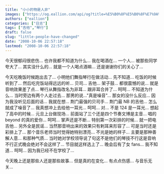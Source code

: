 ```yaml
---
title: "小小的物是人非"
images: ["https://og.eallion.com/api/og?title=%E5%B0%8F%E5%B0%8F%E7%9A%84%E7%89%A9%E6%98%AF%E4%BA%BA%E9%9D%9E"]
authors: ["eallion"]
categories: ["日志"]
tags: ["吉他","琴行"]
draft: false
slug: "little-people-have-changed"
date: "2008-10-06 22:57:18"
lastmod: "2008-10-06 22:57:18"
---
```


今天很郁闷很悲伤... 也许我都不知道为什么...
我在喝酒在... 一个人... 被那些同学夸大了... 其实没什么的... 就是一个人喝点酒嘛...
还是谢谢你们的关心了...

今天吃晚饭时候跑出去了... 小明他们舞指琴行在做活动... 先不知道... 吃饭的时候听到了... 然后吃完饭站得远远的听...
贝司... 吉他... 架子鼓... 都很震憾的说... 就是音响效果差了点...
琴行从舞指改名为非耳... 跟非耳合并了... 呵呵... 不知道为什么...
当时旁边有两个人走过去... 那男的说..."真是噪音"... 那女的没什么反应... 因为我没听见后面的话...
我就在想... 荆门最强的贝司手... 荆门最 NB 的吉他... 怎么就成了噪音了...
我真想冲上去给他一耳光... 呵呵... 对... 不是 124 是一耳光...
想起了高中的时候... 元旦上台做现场... 前面站了三个还是四个节奏文博是主音... 唱的 beyond 的真的爱你... 呵呵... 掌声还是不断...
特别第一次彩排的时候... 就一把电吉他... 另外全是民谣... 当然那音响出来的效果只有剌耳来形容了... 可是当时还是彩排上了...
那个音乐老师当时觉得她特别漂亮... 不光是她的样子... 主要是那种善解人意... 和那种气质...
当时她对学校领导说了句这不是他们的琴技不行这是音响不行正式晚会绝对不会这样了... 节目就这样选上了...
晚会后有了女 fans... 我不知道... 呵呵... 因为我已经不在学校了...

今天晚上还是那些人还是那些故事... 但是真的在变化... 有点点伤感... 与音乐无关...
